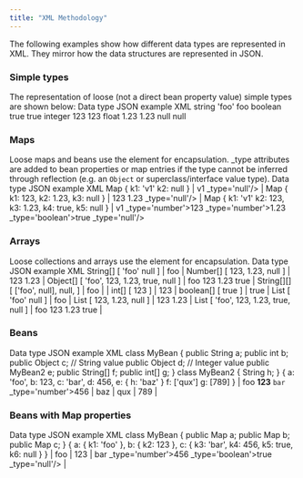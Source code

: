 ```yaml
---
title: "XML Methodology"
---
```


The following examples show how different data types are represented in XML.
They mirror how the data structures are represented in JSON.

### Simple types

The representation of loose (not a direct bean property value) simple types are shown below: Data type JSON example XML string 'foo' foo boolean true true integer 123 123 float 1.23 1.23 null null

### Maps

Loose maps and beans use the element  for encapsulation.
_type attributes are added to bean properties or map entries if the type cannot be inferred through reflection (e.g.
an `Object` or superclass/interface value type).
Data type JSON example XML Map \{ k1: 'v1' k2: null \} |		v1 _type='null'/> |	Map \{ k1: 123, k2: 1.23, k3: null \} |		123 1.23 _type='null'/> |	Map \{ k1: 'v1' k2: 123, k3: 1.23, k4: true, k5: null \} |		v1 _type='number'>123 _type='number'>1.23 _type='boolean'>true _type='null'/>

### Arrays

Loose collections and arrays use the element  for encapsulation.
Data type JSON example XML String[] [ 'foo' null ] |		foo | Number[] [ 123, 1.23, null ] |		123 1.23 | Object[] [ 'foo', 123, 1.23, true, null ] |		foo 123 1.23 true | String[][] [ ['foo', null], null, ] | foo | | int[] [ 123 ] |		123 |	boolean[] [ true ] |		true |	List [ 'foo' null ] |		foo | List [ 123, 1.23, null ] |		123 1.23 | List [ 'foo', 123, 1.23, true, null ] |		foo 123 1.23 true |

### Beans

Data type JSON example XML class MyBean \{ public String a; public int b; public Object c;  // String value public Object d;  // Integer value public MyBean2 e; public String[] f; public int[] g; \} class MyBean2 \{ String h; \} \{ a: 'foo', b: 123, c: 'bar', d: 456, e: \{ h: 'baz' \} f: ['qux'] g: [789] \} |		foo **123** `bar` _type='number'>456 |			baz | qux | 789 |

### Beans with Map properties

Data type JSON example XML class MyBean \{ public Map a; public Map b; public Map c; \} \{ a: \{ k1: 'foo' \}, b: \{ k2: 123 \}, c: \{ k3: 'bar', k4: 456, k5: true, k6: null \} \} | foo | 123 | bar _type='number'>456 _type='boolean'>true _type='null'/> |
